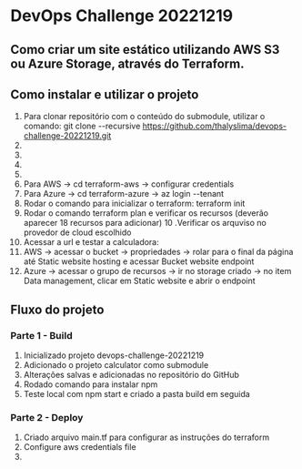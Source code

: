 # DevOps Challenge 20221219

## Como criar um site estático utilizando AWS S3 ou Azure Storage, através do Terraform.

## Como instalar e utilizar o projeto
1. Para clonar repositório com o conteúdo do submodule, utilizar o comando: git clone --recursive https://github.com/thalyslima/devops-challenge-20221219.git
2. 
3. 
4. 
5. 
6. Para AWS -> cd terraform-aws -> configurar credentials
7. Para Azure -> cd terraform-azure -> az login --tenant
8. Rodar o comando para inicializar o terraform: terraform init
9. Rodar o comando terraform plan e verificar os recursos (deverão aparecer 18 recursos para adicionar)
10 .Verificar os arquviso no provedor de cloud escolhido
11. Acessar a url e testar a calculadora:
12. AWS -> acessar o bucket -> propriedades -> rolar para o final da página até Static website hosting e acessar Bucket website endpoint
13. Azure -> acessar o grupo de recursos -> ir no storage criado -> no item Data management, clicar em Static website e abrir o endpoint

## Fluxo do projeto

### Parte 1 - Build
1. Inicializado projeto devops-challenge-20221219
2. Adicionado o projeto calculator como submodule
3. Alterações salvas e adicionadas no repositório do GitHub
4. Rodado comando para instalar npm
5. Teste local com npm start e criado a pasta build em seguida

### Parte 2 - Deploy
1. Criado arquivo main.tf para configurar as instruções do terraform
2. Configure aws credentials file
3. 

